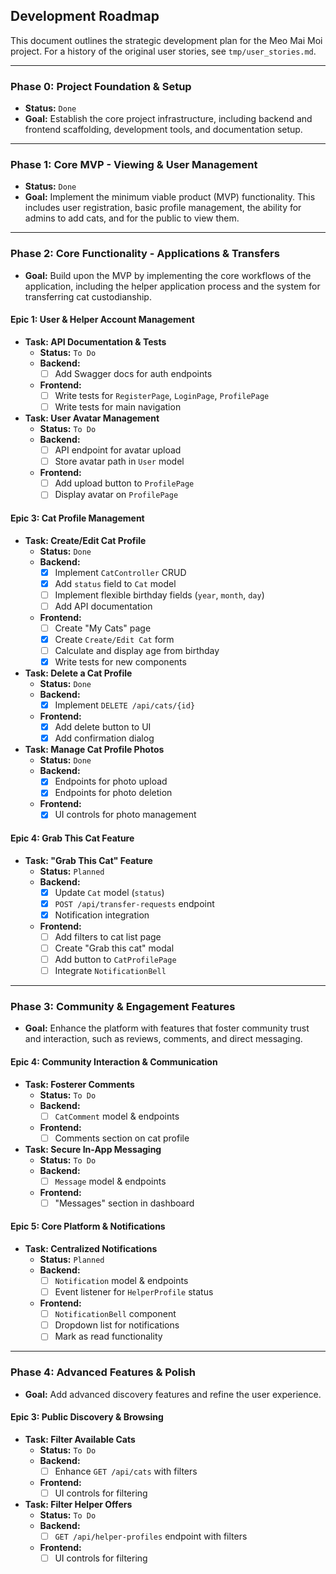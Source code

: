 ## Development Roadmap

This document outlines the strategic development plan for the Meo Mai Moi project. For a history of the original user stories, see `tmp/user_stories.md`.

---

### Phase 0: Project Foundation & Setup
- **Status:** `Done`
- **Goal:** Establish the core project infrastructure, including backend and frontend scaffolding, development tools, and documentation setup.

---

### Phase 1: Core MVP - Viewing & User Management
- **Status:** `Done`
- **Goal:** Implement the minimum viable product (MVP) functionality. This includes user registration, basic profile management, the ability for admins to add cats, and for the public to view them.

---

### Phase 2: Core Functionality - Applications & Transfers
- **Goal:** Build upon the MVP by implementing the core workflows of the application, including the helper application process and the system for transferring cat custodianship.

#### Epic 1: User & Helper Account Management
- **Task: API Documentation & Tests**
  - **Status:** `To Do`
  - **Backend:**
    - [ ] Add Swagger docs for auth endpoints
  - **Frontend:**
    - [ ] Write tests for `RegisterPage`, `LoginPage`, `ProfilePage`
    - [ ] Write tests for main navigation
- **Task: User Avatar Management**
  - **Status:** `To Do`
  - **Backend:**
    - [ ] API endpoint for avatar upload
    - [ ] Store avatar path in `User` model
  - **Frontend:**
    - [ ] Add upload button to `ProfilePage`
    - [ ] Display avatar on `ProfilePage`

#### Epic 3: Cat Profile Management
- **Task: Create/Edit Cat Profile**
  - **Status:** `Done`
  - **Backend:**
    - [x] Implement `CatController` CRUD
    - [x] Add `status` field to `Cat` model
    - [ ] Implement flexible birthday fields (`year`, `month`, `day`)
    - [ ] Add API documentation
  - **Frontend:**
    - [ ] Create "My Cats" page
    - [x] Create `Create/Edit Cat` form
    - [ ] Calculate and display age from birthday
    - [x] Write tests for new components
- **Task: Delete a Cat Profile**
  - **Status:** `Done`
  - **Backend:**
    - [x] Implement `DELETE /api/cats/{id}`
  - **Frontend:**
    - [x] Add delete button to UI
    - [x] Add confirmation dialog
- **Task: Manage Cat Profile Photos**
  - **Status:** `Done`
  - **Backend:**
    - [x] Endpoints for photo upload
    - [x] Endpoints for photo deletion
  - **Frontend:**
    - [x] UI controls for photo management

#### Epic 4: Grab This Cat Feature
- **Task: "Grab This Cat" Feature**
  - **Status:** `Planned`
  - **Backend:**
    - [x] Update `Cat` model (`status`)
    - [x] `POST /api/transfer-requests` endpoint
    - [x] Notification integration
  - **Frontend:**
    - [ ] Add filters to cat list page
    - [ ] Create "Grab this cat" modal
    - [ ] Add button to `CatProfilePage`
    - [ ] Integrate `NotificationBell`

---

### Phase 3: Community & Engagement Features
- **Goal:** Enhance the platform with features that foster community trust and interaction, such as reviews, comments, and direct messaging.

#### Epic 4: Community Interaction & Communication
- **Task: Fosterer Comments**
  - **Status:** `To Do`
  - **Backend:**
    - [ ] `CatComment` model & endpoints
  - **Frontend:**
    - [ ] Comments section on cat profile
- **Task: Secure In-App Messaging**
  - **Status:** `To Do`
  - **Backend:**
    - [ ] `Message` model & endpoints
  - **Frontend:**
    - [ ] "Messages" section in dashboard

#### Epic 5: Core Platform & Notifications
- **Task: Centralized Notifications**
  - **Status:** `Planned`
  - **Backend:**
    - [ ] `Notification` model & endpoints
    - [ ] Event listener for `HelperProfile` status
  - **Frontend:**
    - [ ] `NotificationBell` component
    - [ ] Dropdown list for notifications
    - [ ] Mark as read functionality

---

### Phase 4: Advanced Features & Polish
- **Goal:** Add advanced discovery features and refine the user experience.

#### Epic 3: Public Discovery & Browsing
- **Task: Filter Available Cats**
  - **Status:** `To Do`
  - **Backend:**
    - [ ] Enhance `GET /api/cats` with filters
  - **Frontend:**
    - [ ] UI controls for filtering
- **Task: Filter Helper Offers**
  - **Status:** `To Do`
  - **Backend:**
    - [ ] `GET /api/helper-profiles` endpoint with filters
  - **Frontend:**
    - [ ] UI controls for filtering